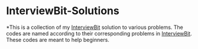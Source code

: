 # InterviewBit-Solutions
*This is a collection of my [InterviewBit](https://www.interviewbit.com/courses/programming/) solution to various problems. The codes are named according to their corresponding problems in [InterviewBit](https://www.interviewbit.com/courses/programming/). These codes are meant to help beginners.
